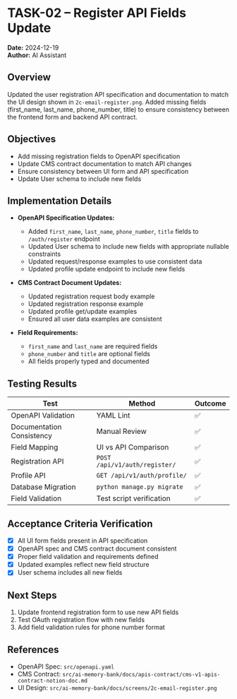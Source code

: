 # TASK-02 – Register API Fields Update

**Date:** 2024-12-19  
**Author:** AI Assistant  

## Overview
Updated the user registration API specification and documentation to match the UI design shown in `2c-email-register.png`. Added missing fields (first_name, last_name, phone_number, title) to ensure consistency between the frontend form and backend API contract.

## Objectives
- Add missing registration fields to OpenAPI specification  
- Update CMS contract documentation to match API changes  
- Ensure consistency between UI form and API specification  
- Update User schema to include new fields

## Implementation Details
- **OpenAPI Specification Updates:**
  - Added `first_name`, `last_name`, `phone_number`, `title` fields to `/auth/register` endpoint
  - Updated User schema to include new fields with appropriate nullable constraints
  - Updated request/response examples to use consistent data
  - Updated profile update endpoint to include new fields

- **CMS Contract Document Updates:**
  - Updated registration request body example
  - Updated registration response example 
  - Updated profile get/update examples
  - Ensured all user data examples are consistent

- **Field Requirements:**
  - `first_name` and `last_name` are required fields
  - `phone_number` and `title` are optional fields
  - All fields properly typed and documented

## Testing Results
| Test | Method | Outcome |
|------|--------|---------|
| OpenAPI Validation | YAML Lint | ✅ |
| Documentation Consistency | Manual Review | ✅ |
| Field Mapping | UI vs API Comparison | ✅ |
| Registration API | `POST /api/v1/auth/register/` | ✅ |
| Profile API | `GET /api/v1/auth/profile/` | ✅ |
| Database Migration | `python manage.py migrate` | ✅ |
| Field Validation | Test script verification | ✅ |

## Acceptance Criteria Verification
- [x] All UI form fields present in API specification  
- [x] OpenAPI spec and CMS contract document consistent  
- [x] Proper field validation and requirements defined  
- [x] Updated examples reflect new field structure  
- [x] User schema includes all new fields  

## Next Steps
1. Update frontend registration form to use new API fields
2. Test OAuth registration flow with new fields  
3. Add field validation rules for phone number format  

## References
- OpenAPI Spec: `src/openapi.yaml`  
- CMS Contract: `src/ai-memory-bank/docs/apis-contract/cms-v1-apis-contract-notion-doc.md`
- UI Design: `src/ai-memory-bank/docs/screens/2c-email-register.png`

